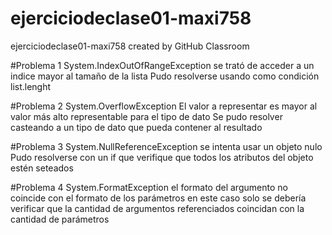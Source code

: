 # ejerciciodeclase01-maxi758
ejerciciodeclase01-maxi758 created by GitHub Classroom

#Problema 1
System.IndexOutOfRangeException
 se trató de acceder a un indice mayor al tamaño de la lista
 Pudo resolverse usando como condición list.lenght

#Problema 2
System.OverflowException
El valor a representar es mayor al valor más alto representable para el tipo de dato
Se pudo resolver casteando a un tipo de dato que pueda contener al resultado

#Problema 3
System.NullReferenceException
se intenta usar un objeto nulo
Pudo resolverse con un if que verifique que todos los atributos del objeto estén seteados

#Problema 4
System.FormatException
el formato del argumento no coincide con el formato de los parámetros
en este caso solo se debería verificar que la cantidad de argumentos referenciados coincidan con
la cantidad de parámetros

